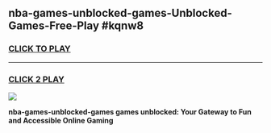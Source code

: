 
## nba-games-unblocked-games-Unblocked-Games-Free-Play #kqnw8
<h3>
<a href="https://us.freeplayer.one?title=nba-games-unblocked-games&ref=9M">CLICK TO PLAY</a></h3>
<hr>

<h3>
<a href="https://us.freeplayer.one?title=nba-games-unblocked-games&ref=9M">CLICK 2 PLAY</a>
  
</h3>

<a href="https://us.freeplayer.one?title=nba-games-unblocked-games&ref=9M"><img src="https://clearcache.store/games.png"></a>


**nba-games-unblocked-games games unblocked: Your Gateway to Fun and Accessible Online Gaming**
